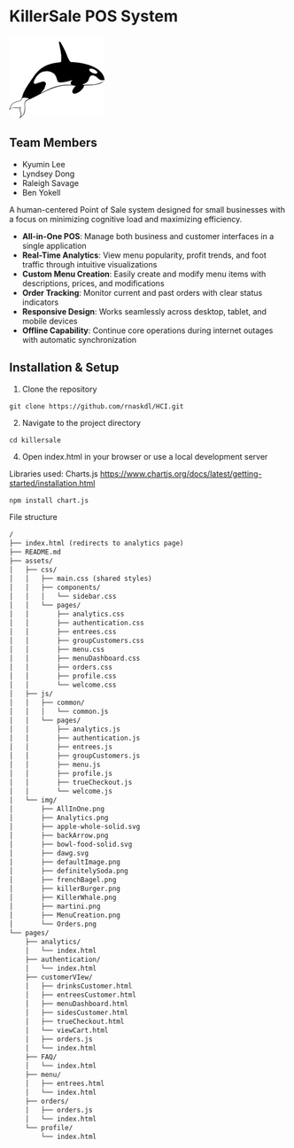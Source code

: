 # KillerSale POS System
![KillerSale Logo](assets/img/KillerWhale.png)

## Team Members
- Kyumin Lee
- Lyndsey Dong
- Raleigh Savage
- Ben Yokell

A human-centered Point of Sale system designed for small businesses with a focus on minimizing cognitive load and maximizing efficiency.
- **All-in-One POS**: Manage both business and customer interfaces in a single application
- **Real-Time Analytics**: View menu popularity, profit trends, and foot traffic through intuitive visualizations
- **Custom Menu Creation**: Easily create and modify menu items with descriptions, prices, and modifications
- **Order Tracking**: Monitor current and past orders with clear status indicators
- **Responsive Design**: Works seamlessly across desktop, tablet, and mobile devices
- **Offline Capability**: Continue core operations during internet outages with automatic synchronization


## Installation & Setup
1. Clone the repository
```
git clone https://github.com/rnaskdl/HCI.git
```
2. Navigate to the project directory
```
cd killersale
```
4. Open index.html in your browser or use a local development server





Libraries used:
Charts.js
https://www.chartjs.org/docs/latest/getting-started/installation.html
```
npm install chart.js
```


File structure
```
/
├── index.html (redirects to analytics page)
├── README.md
├── assets/
│   ├── css/
│   │   ├── main.css (shared styles)
│   │   ├── components/
│   │   │   └── sidebar.css
│   │   └── pages/
│   │       ├── analytics.css
│   │       ├── authentication.css
│   │       ├── entrees.css
│   │       ├── groupCustomers.css
│   │       ├── menu.css
│   │       ├── menuDashboard.css
│   │       ├── orders.css
│   │       ├── profile.css
│   │       └── welcome.css
│   ├── js/
│   │   ├── common/
│   │   │   └── common.js
│   │   └── pages/
│   │       ├── analytics.js
│   │       ├── authentication.js
│   │       ├── entrees.js
│   │       ├── groupCustomers.js
│   │       ├── menu.js
│   │       ├── profile.js
│   │       ├── trueCheckout.js
│   │       └── welcome.js
│   └── img/
│       ├── AllInOne.png
│       ├── Analytics.png
│       ├── apple-whole-solid.svg
│       ├── backArrow.png
│       ├── bowl-food-solid.svg
│       ├── dawg.svg
│       ├── defaultImage.png
│       ├── definitelySoda.png
│       ├── frenchBagel.png
│       ├── killerBurger.png
│       ├── KillerWhale.png
│       ├── martini.png
│       ├── MenuCreation.png
│       └── Orders.png
└── pages/
    ├── analytics/
    │   └── index.html
    ├── authentication/
    │   └── index.html
    ├── customerVIew/
    │   ├── drinksCustomer.html
    │   ├── entreesCustomer.html
    │   ├── menuDashboard.html
    │   ├── sidesCustomer.html
    │   ├── trueCheckout.html
    │   └── viewCart.html
    │   ├── orders.js
    │   └── index.html
    ├── FAQ/
    │   └── index.html
    ├── menu/
    │   ├── entrees.html
    │   └── index.html
    ├── orders/
    │   ├── orders.js
    │   └── index.html
    └── profile/
        └── index.html
```
